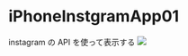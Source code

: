 iPhoneInstgramApp01
===================

instagram の API を使って表示する
<img src="https://dl.dropboxusercontent.com/u/538606/for_github/instagramApp01.gif">
